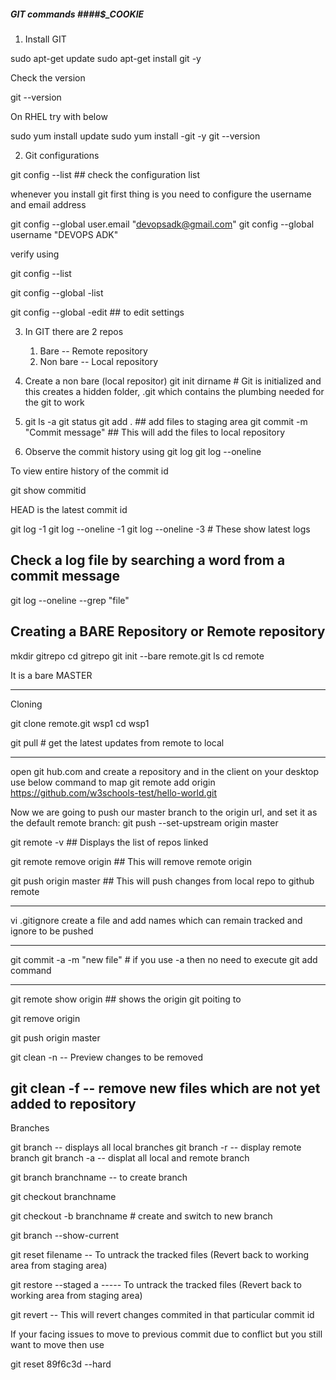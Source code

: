##### GIT commands ####$_COOKIE

1. Install GIT

sudo apt-get update
sudo apt-get install git -y

Check the version

git --version

On RHEL try with below

sudo yum install update
sudo yum install -git -y
git --version

2. Git configurations

git config --list ## check the configuration list

 whenever you install git first thing is you need to configure the username and email address

 git config --global user.email "devopsadk@gmail.com"
 git config --global username "DEVOPS ADK"

 verify using 
 
 git config --list

 git config --global -list

 git config --global -edit ## to edit settings

 3. In GIT there  are 2 repos 
    1. Bare -- Remote repository
    2. Non bare -- Local repository


4. Create a non bare (local repositor)
    git init dirname # Git is initialized and this creates a hidden folder, .git which contains the plumbing needed for the git to work

5. git ls -a 
   git status
   git add . ## add files to staging area
   git commit -m "Commit message" ## This will add the files to local repository

6. Observe the commit history using
git log
git log --oneline

To view entire history of the commit id

git show commitid


HEAD is the latest commit id


git log -1
git log --oneline -1
git log --oneline -3  # These show latest logs

## Check a log file by searching a word from a commit message

git log --oneline --grep "file"

Creating a BARE Repository or Remote repository
-------------------------------------------------

mkdir gitrepo
cd gitrepo
git init --bare remote.git
ls
cd remote

It is a bare MASTER

-------------------------

Cloning

git clone remote.git wsp1
cd wsp1

git pull # get the latest updates from remote to local

-----------------------

open git hub.com and create a repository and in the client on your desktop use below command to map
git remote add origin https://github.com/w3schools-test/hello-world.git

Now we are going to push our master branch to the origin url, and set it as the default remote branch:
git push --set-upstream origin master

git remote -v ## Displays the list of repos linked 

git remote remove origin ## This will remove remote origin

git push origin master  ## This will push changes from local repo to github remote

-------

vi .gitignore
create a file and add names which can remain tracked and ignore to be pushed

---------

git commit -a -m "new file" # if you use -a then no need to execute git add command

------

git remote show origin ## shows the origin git poiting to

git remove origin

git push origin master

git clean -n -- Preview changes to be removed

git clean -f -- remove new files which are not yet added to repository
-------
Branches

git branch -- displays all local branches
git branch -r -- display remote branch
git branch -a -- displat all local and remote branch

git branch branchname -- to create branch

git checkout branchname

git checkout -b branchname # create and switch to new branch

git branch --show-current

git reset filename -- To untrack the tracked files (Revert back to working area from staging area)

 git restore --staged a ----- To untrack the tracked files (Revert back to working area from staging area)

 git revert <commit id> -- This will revert changes commited in that particular commit id

 If your facing issues to move to previous commit due to conflict but you still want to move then use

 git reset 89f6c3d --hard